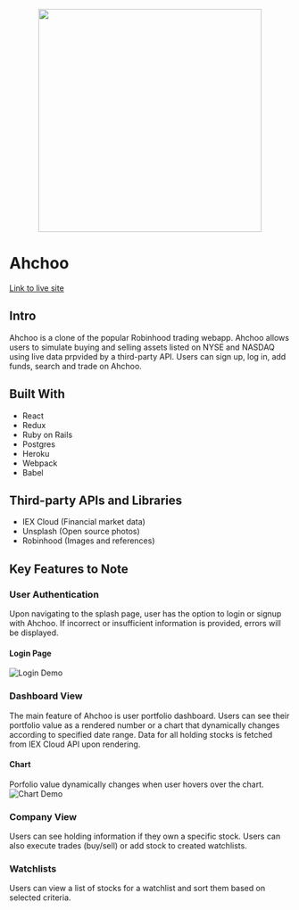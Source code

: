 <p align="center"><a href="#" target="_blank"><img src="https://i.imgur.com/eIHy8c2.png" width="400"></a></p>

# Ahchoo

[Link to live site](https://ahchoo.herokuapp.com)

## Intro
Ahchoo is a clone of the popular Robinhood trading webapp. Ahchoo allows users to simulate buying and selling assets listed on NYSE and NASDAQ using live data prpvided by a third-party API. Users can sign up, log in, add funds, search and trade on Ahchoo.

## Built With
* React
* Redux
* Ruby on Rails
* Postgres
* Heroku
* Webpack
* Babel

## Third-party APIs and Libraries
* IEX Cloud (Financial market data)
* Unsplash (Open source photos)
* Robinhood (Images and references)

## Key Features to Note

### User Authentication
Upon navigating to the splash page, user has the option to login or signup with Ahchoo. If incorrect or insufficient information is provided, errors will be displayed.

#### Login Page
![Login Demo](https://media.giphy.com/media/pjYxbsdGE7cZLmkWRT/giphy.gif)

### Dashboard View
The main feature of Ahchoo is user portfolio dashboard. Users can see their portfolio value as a rendered number or a chart that dynamically changes according to specified date range. Data for all holding stocks is fetched from IEX Cloud API upon rendering.

#### Chart
Porfolio value dynamically changes when user hovers over the chart.
![Chart Demo](https://media.giphy.com/media/xfQGchZSnsyppcS019/giphy.gif)

### Company View
Users can see holding information if they own a specific stock. Users can also execute trades (buy/sell) or add stock to created watchlists.

### Watchlists
Users can view a list of stocks for a watchlist and sort them based on selected criteria.